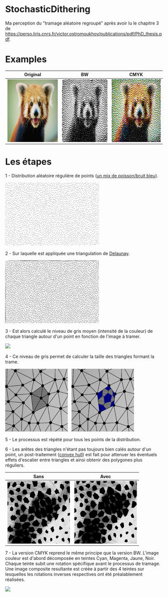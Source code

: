 # StochasticDithering

Ma perception du "tramage aléatoire regroupé" après avoir lu le chapitre 3 de https://perso.liris.cnrs.fr/victor.ostromoukhov/publications/pdf/PhD_thesis.pdf.

# Examples

 Original| BW                                    | CMYK    |
---      | -------                               | ------- |
<img src="img/rr.png" height="200">  | <img src="/bw_rr.png" height="200"> | <img src="/cmyk_rr.png" height="200">   |

# Les étapes

1 - Distribution aléatoire régulière de points ([un mix de poisson/bruit bleu](https://www.cs.ubc.ca/~rbridson/docs/bridson-siggraph07-poissondisk.pdf)).

<img src="img/poisson.png" height="200">

2 - Sur laquelle est appliquée une triangulation de [Delaunay](https://fr.wikipedia.org/wiki/Triangulation_de_Delaunay).

<img src="img/delaynay.png" height="200">

3 - Est alors calculé le niveau de gris moyen (intensité de la couleur) de chaque triangle autour d'un point en fonction de l'image à tramer.

<img src="img/dither.png" height="200">

4 - Ce niveau de gris permet de calculer la taille des triangles formant la trame.

<img src="img/triangles.png" height="200"> &nbsp; <img src="img/trame.png" height="200">

5 - Le processus est répété pour tous les points de la distribution. 

6 - Les arêtes des triangles n'étant pas toujours bien calés autour d'un point, un post-traitement ([convex hull](https://en.wikipedia.org/wiki/Convex_hull_algorithms)) est fait pour attenuer les éventuels effets d'escalier entre triangles et ainsi obtenir des polygones plus réguliers.

Sans | Avec                                    |
---  | -------                                 |
<img src="img/without.png" height="200">  | <img src="/img/with.png" height="200"> |


7 - La version CMYK reprend le même principe que la version BW. L'image couleur est d'abord décomposée en teintes Cyan, Magenta, Jaune, Noir. Chaque teinte subit une rotation spécifique avant le processus de tramage. Une image composite resultante est créée à partir des 4 teintes sur lesquelles les rotations inverses respectives ont été préalablement réalisées.

<img src="cmyk_rr_10.png" height="200">

